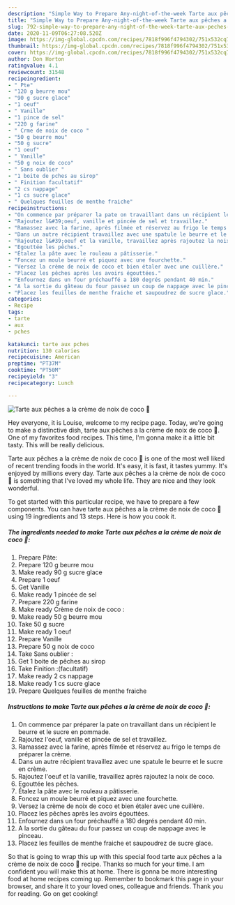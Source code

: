 ```yaml
---
description: "Simple Way to Prepare Any-night-of-the-week Tarte aux pêches a la crème de noix de coco 🍑"
title: "Simple Way to Prepare Any-night-of-the-week Tarte aux pêches a la crème de noix de coco 🍑"
slug: 792-simple-way-to-prepare-any-night-of-the-week-tarte-aux-peches-a-la-creme-de-noix-de-coco
date: 2020-11-09T06:27:08.520Z
image: https://img-global.cpcdn.com/recipes/7818f996f4794302/751x532cq70/tarte-aux-peches-a-la-creme-de-noix-de-coco-🍑-photo-principale-de-la-recette.jpg
thumbnail: https://img-global.cpcdn.com/recipes/7818f996f4794302/751x532cq70/tarte-aux-peches-a-la-creme-de-noix-de-coco-🍑-photo-principale-de-la-recette.jpg
cover: https://img-global.cpcdn.com/recipes/7818f996f4794302/751x532cq70/tarte-aux-peches-a-la-creme-de-noix-de-coco-🍑-photo-principale-de-la-recette.jpg
author: Don Horton
ratingvalue: 4.1
reviewcount: 31548
recipeingredient:
- " Pte"
- "120 g beurre mou"
- "90 g sucre glace"
- "1 oeuf"
- " Vanille"
- "1 pince de sel"
- "220 g farine"
- " Crme de noix de coco "
- "50 g beurre mou"
- "50 g sucre"
- "1 oeuf"
- " Vanille"
- "50 g noix de coco"
- " Sans oublier "
- "1 boite de pches au sirop"
- " Finition facultatif"
- "2 cs nappage"
- "1 cs sucre glace"
- " Quelques feuilles de menthe fraiche"
recipeinstructions:
- "On commence par préparer la pate on travaillant dans un récipient le beurre et le sucre en pommade."
- "Rajoutez l&#39;oeuf, vanille et pincée de sel et travaillez."
- "Ramassez avec la farine, après filmée et réservez au frigo le temps de préparer la crème."
- "Dans un autre récipient travaillez avec une spatule le beurre et le sucre en crème."
- "Rajoutez l&#39;oeuf et la vanille, travaillez après rajoutez la noix de coco."
- "Egouttée les pêches."
- "Étalez la pâte avec le rouleau a pâtisserie."
- "Foncez un moule beurré et piquez avec une fourchette."
- "Versez la crème de noix de coco et bien étaler avec une cuillère."
- "Placez les pêches après les avoirs égouttées."
- "Enfournez dans un four préchauffé a 180 degrés pendant 40 min."
- "A la sortie du gâteau du four passez un coup de nappage avec le pinceau."
- "Placez les feuilles de menthe fraiche et saupoudrez de sucre glace."
categories:
- Recipe
tags:
- tarte
- aux
- pches

katakunci: tarte aux pches 
nutrition: 130 calories
recipecuisine: American
preptime: "PT37M"
cooktime: "PT50M"
recipeyield: "3"
recipecategory: Lunch

---
```



![Tarte aux pêches a la crème de noix de coco 🍑](https://img-global.cpcdn.com/recipes/7818f996f4794302/751x532cq70/tarte-aux-peches-a-la-creme-de-noix-de-coco-🍑-photo-principale-de-la-recette.jpg)

Hey everyone, it is Louise, welcome to my recipe page. Today, we're going to make a distinctive dish, tarte aux pêches a la crème de noix de coco 🍑. One of my favorites food recipes. This time, I'm gonna make it a little bit tasty. This will be really delicious.

Tarte aux pêches a la crème de noix de coco 🍑 is one of the most well liked of recent trending foods in the world. It's easy, it is fast, it tastes yummy. It's enjoyed by millions every day. Tarte aux pêches a la crème de noix de coco 🍑 is something that I've loved my whole life. They are nice and they look wonderful.




To get started with this particular recipe, we have to prepare a few components. You can have tarte aux pêches a la crème de noix de coco 🍑 using 19 ingredients and 13 steps. Here is how you cook it.

<!--inarticleads1-->

##### The ingredients needed to make Tarte aux pêches a la crème de noix de coco 🍑:

1. Prepare  Pâte:
1. Prepare 120 g beurre mou
1. Make ready 90 g sucre glace
1. Prepare 1 oeuf
1. Get  Vanille
1. Make ready 1 pincée de sel
1. Prepare 220 g farine
1. Make ready  Crème de noix de coco :
1. Make ready 50 g beurre mou
1. Take 50 g sucre
1. Make ready 1 oeuf
1. Prepare  Vanille
1. Prepare 50 g noix de coco
1. Take  Sans oublier :
1. Get 1 boite de pêches au sirop
1. Take  Finition :(facultatif)
1. Make ready 2 cs nappage
1. Make ready 1 cs sucre glace
1. Prepare  Quelques feuilles de menthe fraiche




<!--inarticleads2-->

##### Instructions to make Tarte aux pêches a la crème de noix de coco 🍑:

1. On commence par préparer la pate on travaillant dans un récipient le beurre et le sucre en pommade.
1. Rajoutez l&#39;oeuf, vanille et pincée de sel et travaillez.
1. Ramassez avec la farine, après filmée et réservez au frigo le temps de préparer la crème.
1. Dans un autre récipient travaillez avec une spatule le beurre et le sucre en crème.
1. Rajoutez l&#39;oeuf et la vanille, travaillez après rajoutez la noix de coco.
1. Egouttée les pêches.
1. Étalez la pâte avec le rouleau a pâtisserie.
1. Foncez un moule beurré et piquez avec une fourchette.
1. Versez la crème de noix de coco et bien étaler avec une cuillère.
1. Placez les pêches après les avoirs égouttées.
1. Enfournez dans un four préchauffé a 180 degrés pendant 40 min.
1. A la sortie du gâteau du four passez un coup de nappage avec le pinceau.
1. Placez les feuilles de menthe fraiche et saupoudrez de sucre glace.




So that is going to wrap this up with this special food tarte aux pêches a la crème de noix de coco 🍑 recipe. Thanks so much for your time. I am confident you will make this at home. There is gonna be more interesting food at home recipes coming up. Remember to bookmark this page in your browser, and share it to your loved ones, colleague and friends. Thank you for reading. Go on get cooking!

